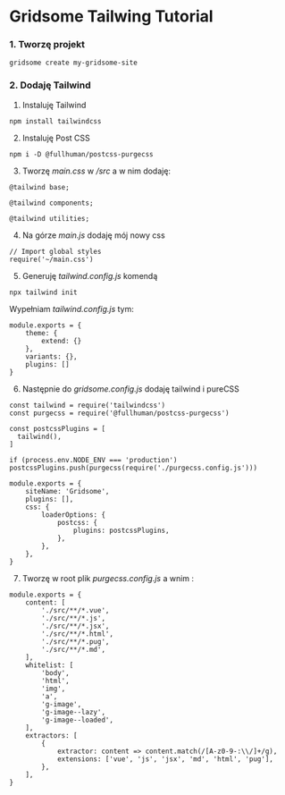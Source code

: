 # Gridsome Tailwing Tutorial

### 1. Tworzę projekt
```
gridsome create my-gridsome-site
```

### 2. Dodaję Tailwind

1. Instaluję Tailwind
```
npm install tailwindcss
```

2. Instaluję Post CSS
```
npm i -D @fullhuman/postcss-purgecss
```

3. Tworzę *main.css* w */src* a w nim dodaję:
```
@tailwind base;

@tailwind components;

@tailwind utilities;
```

4. Na górze *main.js* dodaję mój nowy css
```
// Import global styles
require('~/main.css')
```

5. Generuję *tailwind.config.js* komendą
```
npx tailwind init
```
Wypełniam *tailwind.config.js* tym:
```
module.exports = {
    theme: {
        extend: {}
    },
    variants: {},
    plugins: []
}
```

6. Następnie do *gridsome.config.js* dodaję tailwind i pureCSS

```
const tailwind = require('tailwindcss')
const purgecss = require('@fullhuman/postcss-purgecss')

const postcssPlugins = [
  tailwind(),
]

if (process.env.NODE_ENV === 'production') postcssPlugins.push(purgecss(require('./purgecss.config.js')))

module.exports = {
    siteName: 'Gridsome',
    plugins: [],
    css: {
        loaderOptions: {
            postcss: {
                plugins: postcssPlugins,
            },
        },
    },
}
```

7. Tworzę w root plik *purgecss.config.js* a wnim :
```
module.exports = {
    content: [
        './src/**/*.vue',
        './src/**/*.js',
        './src/**/*.jsx',
        './src/**/*.html',
        './src/**/*.pug',
        './src/**/*.md',
    ],
    whitelist: [
        'body',
        'html',
        'img',
        'a',
        'g-image',
        'g-image--lazy',
        'g-image--loaded',
    ],
    extractors: [
        {
            extractor: content => content.match(/[A-z0-9-:\\/]+/g),
            extensions: ['vue', 'js', 'jsx', 'md', 'html', 'pug'],
        },
    ],
}
```

